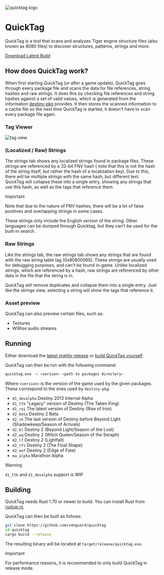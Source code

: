 ![quicktag logo](./quicktag_full.png)

# QuickTag

QuickTag is a tool that scans and analyzes Tiger engine structure files (also known as 8080 files) to discover
structures, patterns, strings and more.

[Download Latest Build](https://nightly.link/v4nguard/quicktag/workflows/build/main/quicktag.zip)

## How does QuickTag work?

When first starting QuickTag (or after a game update), QuickTag goes through every package file and scans the data for
file references, string hashes and raw strings. <!-- TODO(cohae): Document these -->
It does this by checking file references and string hashes against a set of valid values, which is generated from the
information [destiny-pkg](https://github.com/v4nguard/destiny-pkg) provides. It then stores the scanned information to a
cache file so the next time QuickTag is started, it doesn't have to scan every package file again.

### Tag Viewer

![tag view](./.github/readme_tag_view.png)

### (Localized / Raw) Strings

The strings tab shows any localized strings found in package files. These strings are referenced by a 32-bit FNV hash (
note that this is not the hash of the string itself, but rather the hash of a localization key). Due to this, there will
be multiple strings with the same hash, but different text. QuickTag will collapse these into a single entry, showing
any strings that use this hash, as well as the tags that reference them.

> [!IMPORTANT]
> Note that due to the nature of FNV hashes, there will be a lot of false positives and overlapping strings in some
> cases.

These strings only include the English version of the string. Other languages can be dumped through Quicktag, but they
can't be used for the built-in search.

### Raw Strings

Like the strings tab, the raw strings tab shows any strings that are found with the raw string table tag (0x80800065).
These strings are usually used for debugging purposes, and can't be found in-game. Unlike localized strings, which are
referenced by a hash, raw strings are referenced by other data in the file that the string is in.

QuickTag will remove duplicates and collapse them into a single entry. Just like the strings view, selecting a string
will show the tags that reference it.

### Asset preview

QuickTag can also preview certain files, such as:

- Textures
- WWise audio streams

## Running

Either download the [latest nightly release](https://nightly.link/v4nguard/quicktag/workflows/build/main/quicktag.zip)
or [build QuickTag yourself](#building).

QuickTag can then be run with the following command:

```sh
quicktag.exe -v <version> <path to packages directory>
```

Where `<version>` is the version of the game used by the given packages. These correspond to the ones used
by `destiny-pkg`:

<!-- - `d2_horizon` Destiny 2 Horizon Tools -->

- `d1_devalpha` Destiny 2013 Internal Alpha
- `d1_ttk` "Legacy" version of Destiny (The Taken King)
- `d1_roi` The latest version of Destiny (Rise of Iron)
- `d2_beta` Destiny 2 Beta
- `d2_sk` The last version of Destiny before Beyond Light (Shadowkeep/Season of Arrivals)
- `d2_bl` Destiny 2 (Beyond Light/Season of the Lost)
- `d2_wq` Destiny 2 (Witch Queen/Season of the Seraph)
- `d2_lf` Destiny 2 (Lightfall)
- `d2_tfs` Destiny 2 (The Final Shape)
- `d2_eof` Destiny 2 (Edge of Fate)
- `ma_alpha` Marathon Alpha

> [!WARNING]
> `d1_ttk` and `d1_devalpha` support is WIP

## Building

QuickTag needs Rust 1.70 or newer to build. You can install Rust from [rustup.rs](https://rustup.rs/).

QuickTag can then be built as follows:

```sh
git clone https://github.com/v4nguard/quicktag
cd quicktag
cargo build --release
```

The resulting binary will be located at `target/release/quicktag.exe`.

> [!IMPORTANT]
> For performance reasons, it is recommended to only build QuickTag in release mode.
